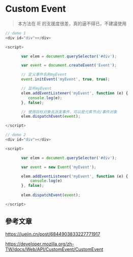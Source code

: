 # Custom Event 

> 本方法在 IE 的支援度很差，真的逼不得已，不建議使用

```js
// demo 1
<div id="div"></div>

<script>

       var elem = document.querySelector('#div');

       var event = document.createEvent('Event');

       // 定义事件名称myEvent
       event.initEvent('myEvent', true, true);

       // 监听myEvent
       elem.addEventListener('myEvent', function (e) {
          console.log(e);
       }, false);

       // 使用目标对象去派发事件，可以是元素节点/事件对象
       elem.dispatchEvent(event);

</script>
```



```js
// demo 2
<div id="div"></div>

<script>

       var elem = document.querySelector('#div');

       var event = new Event('myEvent');

       elem.addEventListener('myEvent', function (e) {
           console.log(e)
	   }, false);
	
       elem.dispatchEvent(event);

</script>
```



## 參考文章

https://juejin.cn/post/6844903833227771917

https://developer.mozilla.org/zh-TW/docs/Web/API/CustomEvent/CustomEvent

